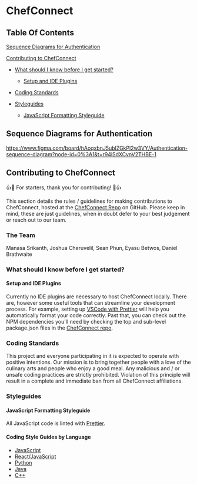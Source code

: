 # ChefConnect

## Table Of Contents

[Sequence Diagrams for Authentication](#sequence-diagrams-for-authentication)

[Contributing to ChefConnect](#contributing-to-chefconnect)

  * [What should I know before I get started?](#what-should-i-know-before-i-get-started)
    * [Setup and IDE Plugins](#setup-and-ide-plugins)

  * [Coding Standards](#coding-standards)

  * [Styleguides](#styleguides)
    * [JavaScript Formatting Styleguide](#javascript-formatting-styleguide)


## Sequence Diagrams for Authentication

https://www.figma.com/board/hAoqxbnJ5ubIZGkPl2w3VY/Authentication-sequence-diagram?node-id=0%3A1&t=r94iSdXCvnV2THBE-1

## Contributing to ChefConnect

:+1::tada: For starters, thank you for contributing! :tada::+1:

This section details the rules / guidelines for making contributions to ChefConnect, hosted at the [ChefConnect Repo](https://github.com/danielbrathwaite/ChefConnect) on GitHub. Please keep in mind, these are just guidelines, when in doubt defer to your best judgement or reach out to our team.

### The Team

Manasa Srikanth,
Joshua Cheruvelil,
Sean Phun,
Eyasu Betwos,
Daniel Brathwaite

### What should I know before I get started?

#### Setup and IDE Plugins

Currently no IDE plugins are necessary to host ChefConnect locally. There are, however some useful tools that can streamline your development process. For example, setting up [VSCode with Prettier](https://blog.yogeshchavan.dev/automatically-format-code-on-file-save-in-visual-studio-code-using-prettier) will help you automatically format your code correctly. Past that, you can check out the NPM dependencies you'll need by checking the top and sub-level package.json files in the [ChefConnect repo](https://github.com/danielbrathwaite/ChefConnect).

### Coding Standards

This project and everyone participating in it is expected to operate with positive intentions. Our mission is to bring together people with a love of the culinary arts and people who enjoy a good meal. Any malicious and / or unsafe coding practices are strictly prohibited. Violation of this principle will result in a complete and immediate ban from all ChefConnect affiliations.

### Styleguides

#### JavaScript Formatting Styleguide

All JavaScript code is linted with [Prettier](https://prettier.io/).

#### Coding Style Guides by Language

  * [JavaScript](https://google.github.io/styleguide/jsguide.html)
  * [React/JavaScript](https://airbnb.io/javascript/react/)
  * [Python](https://www.python.org/dev/peps/pep-0008/)
  * [Java](https://google.github.io/styleguide/javaguide.html)
  * [C++](https://google.github.io/styleguide/cppguide.html)
